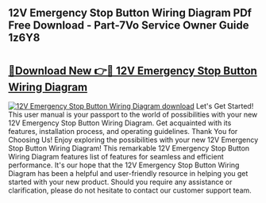 ## 12V Emergency Stop Button Wiring Diagram PDf Free Download - Part-7Vo Service Owner Guide 1z6Y8

# <h2><a href="http://dfre9i5.blite.top/?on=12V+Emergency+Stop+Button+Wiring+Diagram">🔗Download New 👉🔴 12V Emergency Stop Button Wiring Diagram</a></h2>

[![12V Emergency Stop Button Wiring Diagram download](https://i.imgur.com/lujVjoI.png)](http://dfre9i5.blite.top/?on=12V+Emergency+Stop+Button+Wiring+Diagram)
Let's Get Started! This user manual is your passport to the world of possibilities with your new 12V Emergency Stop Button Wiring Diagram. Get acquainted with its features, installation process, and operating guidelines. Thank You for Choosing Us! Enjoy exploring the possibilities with your new 12V Emergency Stop Button Wiring Diagram! This remarkable 12V Emergency Stop Button Wiring Diagram features list of features for seamless and efficient performance. It's our hope that the 12V Emergency Stop Button Wiring Diagram has been a helpful and user-friendly resource in helping you get started with your new product. Should you require any assistance or clarification, please do not hesitate to contact our customer support team.
